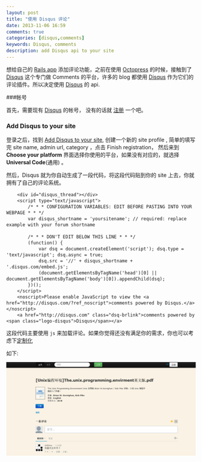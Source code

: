 ```yaml
---
layout: post
title: "使用 Disqus 评论"
date: 2013-11-06 16:59
comments: true
categories: [disqus,comments]
keywords: Disqus, comments
description: add Disqus api to your site
---
```


想给自己的 [Rails app][1] 添加评论功能，之前在使用 [Octopress][2] 的时候，接触到了 [Disqus][3] 这个专门做 Comments 的平台，许多的 blog 都使用 [Disqus][3] 作为它们的评论插件。所以决定使用 [Disqus][3] 的 api.

<!-- more -->


###帐号

首先，需要现有 [Disqus][1] 的帐号， 没有的话就 [注册][4] 一个吧。


### Add Disqus to your site

登录之后，找到 [Add Disqus to your site][5], 创建一个新的 site profile ,
简单的填写完 site name, admin url, category ，点击  Finish registration， 然后来到
__Choose your platform__ 界面选择你使用的平台，如果没有对应的，就选择 __Universal Code__(通用) 。

然后，Disqus 就为你自动生成了一段代码，将这段代码贴到你的 site 上去，你就拥有了自己的评论系统。

```
    <div id="disqus_thread"></div>
    <script type="text/javascript">
        /* * * CONFIGURATION VARIABLES: EDIT BEFORE PASTING INTO YOUR WEBPAGE * * */
        var disqus_shortname = 'yoursitename'; // required: replace example with your forum shortname

        /* * * DON'T EDIT BELOW THIS LINE * * */
        (function() {
            var dsq = document.createElement('script'); dsq.type = 'text/javascript'; dsq.async = true;
            dsq.src = '//' + disqus_shortname + '.disqus.com/embed.js';
            (document.getElementsByTagName('head')[0] || document.getElementsByTagName('body')[0]).appendChild(dsq);
        })();
    </script>
    <noscript>Please enable JavaScript to view the <a href="http://disqus.com/?ref_noscript">comments powered by Disqus.</a></noscript>
    <a href="http://disqus.com" class="dsq-brlink">comments powered by <span class="logo-disqus">Disqus</span></a>
```

这段代码主要使用 `js` 来加载评论。如果你觉得还没有满足你的需求，你也可以考虑下[定制化][6]


如下:

![my app][disqus]












[1]:https://github.com/SteveVallay/rshare
[2]:http://octopress.org/
[3]:http://disqus.com/
[4]:https://disqus.com/profile/signup/
[5]:http://disqus.com/admin/create/
[6]:http://help.disqus.com/customer/portal/articles/565624-tightening-your-disqus-integration
[disqus]:/images/blog/disqus.png